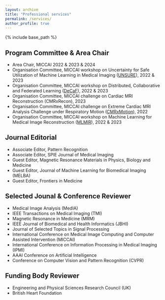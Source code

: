 ```yaml
---
layout: archive
title: "Professional services"
permalink: /services/
author_profile: true
---
```


{% include base_path %}

Program Committee & Area Chair
------
- Area Chair, MICCAI 2022 & 2023 & 2024
- Organisation Committee, MICCAI workshop on Uncertainty for Safe Utilization of Machine Learning in Medical Imaging ([UNSURE](https://unsuremiccai.github.io/)), 2022 & 2023
- Organisation Committee, MICCAI workshop on Distributed, Collaborative and Federated Learning ([DeCaF](https://decaf-workshop.github.io/decaf-2022/)), 2022 & 2023
- Organisation Committee, MICCAI challenge on Cardiac MRI Reconstruction (CMRxRecon), 2023
- Organisation Committee, MICCAI challenge on Extreme Cardiac MRI Analysis Challenge under Respiratory Motion ([CMRxMotion](http://cmr.miccai.cloud/)), 2022
- Organisation Committee, MICCAI workshop on Machine Learning for Medical Image Reconstruction ([MLMIR](https://sites.google.com/view/mlmir2022)), 2022 & 2023

Journal Editorial
------
- Associate Editor, Pattern Recognition
- Associate Editor, SPIE Journal of Medical Imaging
- Guest Editor, Magnetic Resonance Materials in Physics, Biology and Medicine
- Guest Editor, Journal of Machine Learning for Biomedical Imaging (MELBA)
- Guest Editor, Frontiers in Medicine

Selected Jounal & Conference Reviewer
------
- Medical Image Analysis (MedIA)
- IEEE Transactions on Medical Imaging (TMI)
- Magnetic Resonance in Medicine (MRM)
- IEEE Journal of Biomedical and Health Informatics (JBHI)
- Journal of Selected Topics in Signal Processing
- International Conference on Medical Image Computing and Computer Assisted Intervention (MICCAI)
- International Conference on Information Processing in Medical Imaging (IPMI)
- AAAI Conference on Artificial Intelligence
- Conference on Computer Vision and Pattern Recognition (CVPR)

Funding Body Reviewer
------
- Engineering and Physical Sciences Research Council (UK)
- British Heart Foundation
